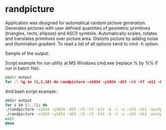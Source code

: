 # randpicture
Application was designed for automatical random picture generation.
Generates pictures with user defined quantities of geometric primitives (triangles, rects, ellipses) and ASCII symbols. Automatically scales, rotates and translates primitives over picture area. Distorts picture by adding noise and illumination gradient. To read a list of all options send to cmd -h option.

Sample of the output:    


Script example for run utility at MS Windows cmd.exe (replace % by %% if run in batch file): 
```cmd
mkdir output
for /l %g in (1,1,10) do randpicture -x1024 -y1024 -d23 -r5 -t7 -e11 -b -i -u -s53 -n11 -ooutput/Sample%g.png
```

And bash script example:
```bash
mkdir output
for i in {1..5}; do
./randpicture -x1024 -y1024 -d23 -r5 -t7 -e11 -b -i -u -s53 -n11 -ooutput/Sample$(($(($i * 2)) - 1)).png &
./randpicture -x1024 -y1024 -d23 -r5 -t7 -e11 -b -i -u -s53 -n11 -ooutput/Sample$(($i * 2)).png &
wait
done
```
